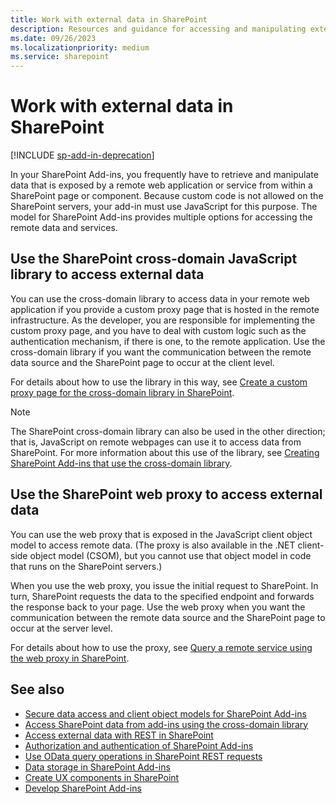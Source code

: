 ```yaml
---
title: Work with external data in SharePoint
description: Resources and guidance for accessing and manipulating external data with JavaScript on pages in SharePoint Add-ins.
ms.date: 09/26/2023
ms.localizationpriority: medium
ms.service: sharepoint
---
```



# Work with external data in SharePoint

[!INCLUDE [sp-add-in-deprecation](../../includes/snippets/sp-add-in-deprecation.md)]

In your SharePoint Add-ins, you frequently have to retrieve and manipulate data that is exposed by a remote web application or service from within a SharePoint page or component. Because custom code is not allowed on the SharePoint servers, your add-in must use JavaScript for this purpose. The model for SharePoint Add-ins provides multiple options for accessing the remote data and services.

## Use the SharePoint cross-domain JavaScript library to access external data

You can use the cross-domain library to access data in your remote web application if you provide a custom proxy page that is hosted in the remote infrastructure. As the developer, you are responsible for implementing the custom proxy page, and you have to deal with custom logic such as the authentication mechanism, if there is one, to the remote application. Use the cross-domain library if you want the communication between the remote data source and the SharePoint page to occur at the client level.

For details about how to use the library in this way, see [Create a custom proxy page for the cross-domain library in SharePoint](create-a-custom-proxy-page-for-the-cross-domain-library-in-sharepoint.md).
 
> [!NOTE] 
> The SharePoint cross-domain library can also be used in the other direction; that is, JavaScript on remote webpages can use it to access data from SharePoint. For more information about this use of the library, see [Creating SharePoint Add-ins that use the cross-domain library](creating-sharepoint-add-ins-that-use-the-cross-domain-library.md).

## Use the SharePoint web proxy to access external data

You can use the web proxy that is exposed in the JavaScript client object model to access remote data. (The proxy is also available in the .NET client-side object model (CSOM), but you cannot use that object model in code that runs on the SharePoint servers.) 

When you use the web proxy, you issue the initial request to SharePoint. In turn, SharePoint requests the data to the specified endpoint and forwards the response back to your page. Use the web proxy when you want the communication between the remote data source and the SharePoint page to occur at the server level.

For details about how to use the proxy, see [Query a remote service using the web proxy in SharePoint](query-a-remote-service-using-the-web-proxy-in-sharepoint.md).

## See also
<a name="SP15Workdata_AddRes"> </a>

- [Secure data access and client object models for SharePoint Add-ins](secure-data-access-and-client-object-models-for-sharepoint-add-ins.md)
- [Access SharePoint data from add-ins using the cross-domain library](access-sharepoint-data-from-add-ins-using-the-cross-domain-library.md)
- [Access external data with REST in SharePoint](../general-development/how-to-access-external-data-with-rest-in-sharepoint.md)
- [Authorization and authentication of SharePoint Add-ins](authorization-and-authentication-of-sharepoint-add-ins.md)
- [Use OData query operations in SharePoint REST requests](use-odata-query-operations-in-sharepoint-rest-requests.md) 
- [Data storage in SharePoint Add-ins](important-aspects-of-the-sharepoint-add-in-architecture-and-development-landscap.md#Data)
- [Create UX components in SharePoint](create-ux-components-in-sharepoint.md)
- [Develop SharePoint Add-ins](develop-sharepoint-add-ins.md)

    
 


